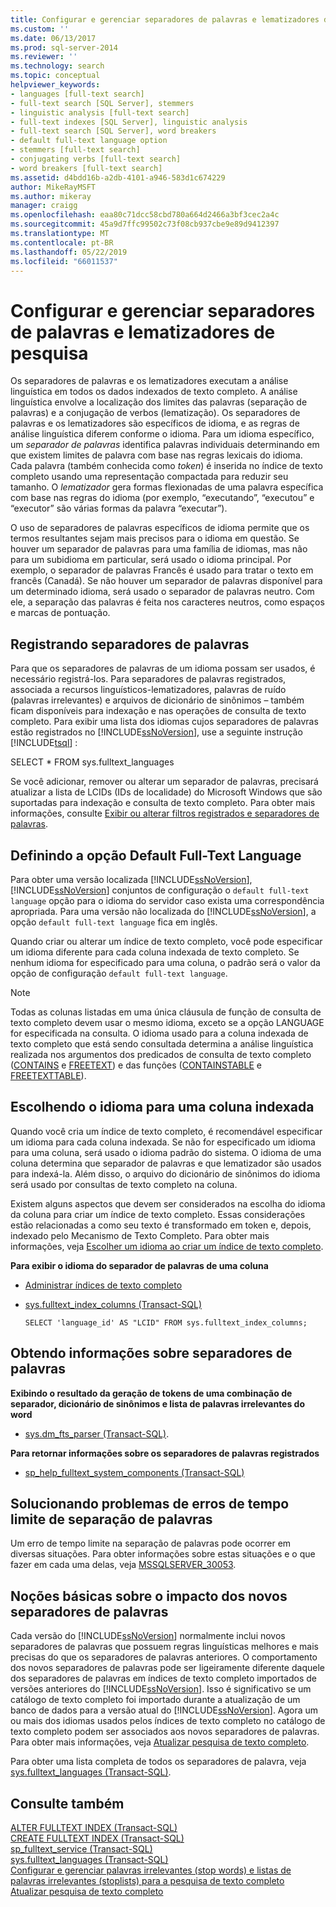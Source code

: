 ```yaml
---
title: Configurar e gerenciar separadores de palavras e lematizadores de pesquisa | Microsoft Docs
ms.custom: ''
ms.date: 06/13/2017
ms.prod: sql-server-2014
ms.reviewer: ''
ms.technology: search
ms.topic: conceptual
helpviewer_keywords:
- languages [full-text search]
- full-text search [SQL Server], stemmers
- linguistic analysis [full-text search]
- full-text indexes [SQL Server], linguistic analysis
- full-text search [SQL Server], word breakers
- default full-text language option
- stemmers [full-text search]
- conjugating verbs [full-text search]
- word breakers [full-text search]
ms.assetid: d4bdd16b-a2db-4101-a946-583d1c674229
author: MikeRayMSFT
ms.author: mikeray
manager: craigg
ms.openlocfilehash: eaa80c71dcc58cbd780a664d2466a3bf3cec2a4c
ms.sourcegitcommit: 45a9d7ffc99502c73f08cb937cbe9e89d9412397
ms.translationtype: MT
ms.contentlocale: pt-BR
ms.lasthandoff: 05/22/2019
ms.locfileid: "66011537"
---
```

# <a name="configure-and-manage-word-breakers-and-stemmers-for-search"></a>Configurar e gerenciar separadores de palavras e lematizadores de pesquisa
  Os separadores de palavras e os lematizadores executam a análise linguística em todos os dados indexados de texto completo. A análise linguística envolve a localização dos limites das palavras (separação de palavras) e a conjugação de verbos (lematização). Os separadores de palavras e os lematizadores são específicos de idioma, e as regras de análise linguística diferem conforme o idioma. Para um idioma específico, um *separador de palavras* identifica palavras individuais determinando em que existem limites de palavra com base nas regras lexicais do idioma. Cada palavra (também conhecida como *token*) é inserida no índice de texto completo usando uma representação compactada para reduzir seu tamanho. O *lematizador* gera formas flexionadas de uma palavra específica com base nas regras do idioma (por exemplo, “executando”, “executou” e “executor” são várias formas da palavra “executar”).  
  
 O uso de separadores de palavras específicos de idioma permite que os termos resultantes sejam mais precisos para o idioma em questão. Se houver um separador de palavras para uma família de idiomas, mas não para um subidioma em particular, será usado o idioma principal. Por exemplo, o separador de palavras Francês é usado para tratar o texto em francês (Canadá). Se não houver um separador de palavras disponível para um determinado idioma, será usado o separador de palavras neutro. Com ele, a separação das palavras é feita nos caracteres neutros, como espaços e marcas de pontuação.  
  
##  <a name="register"></a> Registrando separadores de palavras  
 Para que os separadores de palavras de um idioma possam ser usados, é necessário registrá-los. Para separadores de palavras registrados, associada a recursos linguísticos-lematizadores, palavras de ruído (palavras irrelevantes) e arquivos de dicionário de sinônimos – também ficam disponíveis para indexação e nas operações de consulta de texto completo. Para exibir uma lista dos idiomas cujos separadores de palavras estão registrados no [!INCLUDE[ssNoVersion](../../includes/ssnoversion-md.md)], use a seguinte instrução [!INCLUDE[tsql](../../includes/tsql-md.md)] :  
  
 SELECT * FROM sys.fulltext_languages  
  
 Se você adicionar, remover ou alterar um separador de palavras, precisará atualizar a lista de LCIDs (IDs de localidade) do Microsoft Windows que são suportadas para indexação e consulta de texto completo. Para obter mais informações, consulte [Exibir ou alterar filtros registrados e separadores de palavras](view-or-change-registered-filters-and-word-breakers.md).  
  
##  <a name="default"></a> Definindo a opção Default Full-Text Language  
 Para obter uma versão localizada [!INCLUDE[ssNoVersion](../../includes/ssnoversion-md.md)], [!INCLUDE[ssNoVersion](../../includes/ssnoversion-md.md)] conjuntos de configuração o `default full-text language` opção para o idioma do servidor caso exista uma correspondência apropriada. Para uma versão não localizada do [!INCLUDE[ssNoVersion](../../includes/ssnoversion-md.md)], a opção `default full-text language` fica em inglês.  
  
 Quando criar ou alterar um índice de texto completo, você pode especificar um idioma diferente para cada coluna indexada de texto completo. Se nenhum idioma for especificado para uma coluna, o padrão será o valor da opção de configuração `default full-text language`.  
  
> [!NOTE]  
>  Todas as colunas listadas em uma única cláusula de função de consulta de texto completo devem usar o mesmo idioma, exceto se a opção LANGUAGE for especificada na consulta. O idioma usado para a coluna indexada de texto completo que está sendo consultada determina a análise linguística realizada nos argumentos dos predicados de consulta de texto completo ([CONTAINS](/sql/t-sql/queries/contains-transact-sql) e [FREETEXT](/sql/t-sql/queries/freetext-transact-sql)) e das funções ([CONTAINSTABLE](/sql/relational-databases/system-functions/containstable-transact-sql) e [FREETEXTTABLE](/sql/relational-databases/system-functions/freetexttable-transact-sql)).  
  
##  <a name="lang"></a> Escolhendo o idioma para uma coluna indexada  
 Quando você cria um índice de texto completo, é recomendável especificar um idioma para cada coluna indexada. Se não for especificado um idioma para uma coluna, será usado o idioma padrão do sistema. O idioma de uma coluna determina que separador de palavras e que lematizador são usados para indexá-la. Além disso, o arquivo do dicionário de sinônimos do idioma será usado por consultas de texto completo na coluna.  
  
 Existem alguns aspectos que devem ser considerados na escolha do idioma da coluna para criar um índice de texto completo. Essas considerações estão relacionadas a como seu texto é transformado em token e, depois, indexado pelo Mecanismo de Texto Completo. Para obter mais informações, veja [Escolher um idioma ao criar um índice de texto completo](choose-a-language-when-creating-a-full-text-index.md).  
  
 **Para exibir o idioma do separador de palavras de uma coluna**  
  
-   [Administrar índices de texto completo](../indexes/indexes.md)  
  
-   [sys.fulltext_index_columns &#40;Transact-SQL&#41;](/sql/relational-databases/system-catalog-views/sys-fulltext-index-columns-transact-sql)  
  
    ```  
    SELECT 'language_id' AS "LCID" FROM sys.fulltext_index_columns;  
    ```  
  
##  <a name="info"></a> Obtendo informações sobre separadores de palavras  
 **Exibindo o resultado da geração de tokens de uma combinação de separador, dicionário de sinônimos e lista de palavras irrelevantes do word**  
  
-   [sys.dm_fts_parser &#40;Transact-SQL&#41;](/sql/relational-databases/system-dynamic-management-views/sys-dm-fts-parser-transact-sql).  
  
 **Para retornar informações sobre os separadores de palavras registrados**  
  
-   [sp_help_fulltext_system_components &#40;Transact-SQL&#41;](/sql/relational-databases/system-stored-procedures/sp-help-fulltext-system-components-transact-sql)  
  
##  <a name="tshoot"></a> Solucionando problemas de erros de tempo limite de separação de palavras  
 Um erro de tempo limite na separação de palavras pode ocorrer em diversas situações. Para obter informações sobre estas situações e o que fazer em cada uma delas, veja [MSSQLSERVER_30053](../errors-events/mssqlserver-30053-database-engine-error.md).  
  
##  <a name="impact"></a> Noções básicas sobre o impacto dos novos separadores de palavras  
 Cada versão do [!INCLUDE[ssNoVersion](../../includes/ssnoversion-md.md)] normalmente inclui novos separadores de palavras que possuem regras linguísticas melhores e mais precisas do que os separadores de palavras anteriores. O comportamento dos novos separadores de palavras pode ser ligeiramente diferente daquele dos separadores de palavras em índices de texto completo importados de versões anteriores do [!INCLUDE[ssNoVersion](../../includes/ssnoversion-md.md)]. Isso é significativo se um catálogo de texto completo foi importado durante a atualização de um banco de dados para a versão atual do [!INCLUDE[ssNoVersion](../../includes/ssnoversion-md.md)]. Agora um ou mais dos idiomas usados pelos índices de texto completo no catálogo de texto completo podem ser associados aos novos separadores de palavras. Para obter mais informações, veja [Atualizar pesquisa de texto completo](upgrade-full-text-search.md).  
  
 Para obter uma lista completa de todos os separadores de palavra, veja [sys.fulltext_languages &#40;Transact-SQL&#41;](/sql/relational-databases/system-catalog-views/sys-fulltext-languages-transact-sql).  
  
## <a name="see-also"></a>Consulte também  
 [ALTER FULLTEXT INDEX &#40;Transact-SQL&#41;](/sql/t-sql/statements/alter-fulltext-index-transact-sql)   
 [CREATE FULLTEXT INDEX &#40;Transact-SQL&#41;](/sql/t-sql/statements/create-fulltext-index-transact-sql)   
 [sp_fulltext_service &#40;Transact-SQL&#41;](/sql/relational-databases/system-stored-procedures/sp-fulltext-service-transact-sql)   
 [sys.fulltext_languages &#40;Transact-SQL&#41;](/sql/relational-databases/system-catalog-views/sys-fulltext-languages-transact-sql)   
 [Configurar e gerenciar palavras irrelevantes (stop words) e listas de palavras irrelevantes (stoplists) para a pesquisa de texto completo](configure-and-manage-stopwords-and-stoplists-for-full-text-search.md)   
 [Atualizar pesquisa de texto completo](upgrade-full-text-search.md)  
  
  
